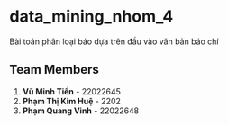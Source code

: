 # data_mining_nhom_4
Bài toán phân loại báo dựa trên đầu vào văn bản báo chí

## Team Members

1. **Vũ Minh Tiến** - 22022645
2. **Phạm Thị Kim Huệ** - 2202
3. **Phạm Quang Vinh** - 22022648
